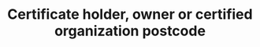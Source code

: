 ---
title: 'Certificate holder, owner or certified organization postcode'
slug: 'certification-certificate-holder-owner-or-certified-organization-postcode'
description: 'Full postcode of an address'
required: False
module: 'Certificate holder, owner or certified organization'
cluster: 'Certification'
policy: 'Free value. Single value only.'
---